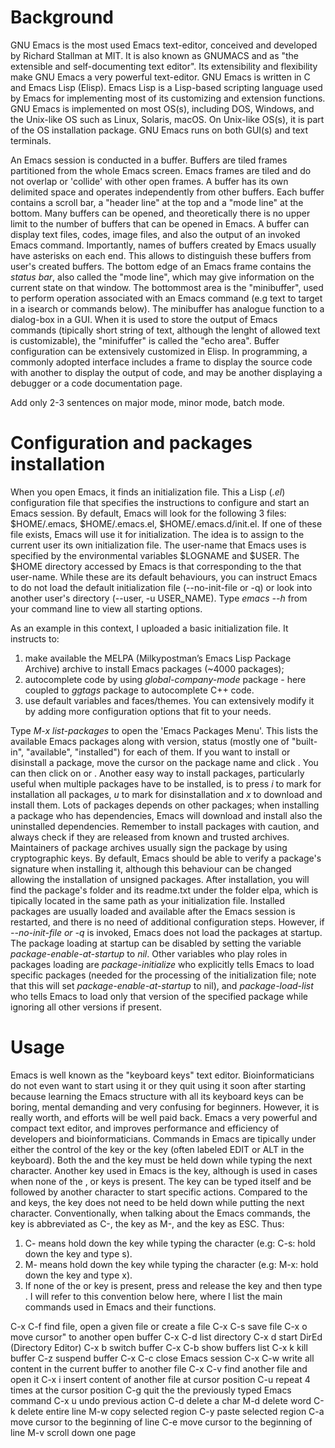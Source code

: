 # Background
GNU Emacs is the most used Emacs text-editor, conceived and developed by Richard Stallman at MIT. It is also known as GNUMACS and as "the extensible and self-documenting text editor". Its extensibility and flexibility make GNU Emacs a very powerful text-editor. GNU Emacs is written in C and Emacs Lisp (Elisp). Emacs Lisp is a Lisp-based scripting language used by Emacs for implementing most of its customizing and extension functions. GNU Emacs is implemented on most OS(s), including DOS, Windows, and the Unix-like OS such as Linux, Solaris, macOS. On Unix-like OS(s), it is part of the OS installation package. GNU Emacs runs on both GUI(s) and text terminals.

An Emacs session is conducted in a buffer. Buffers are tiled frames partitioned from the whole Emacs screen. Emacs frames are tiled and do not overlap or 'collide' with other open frames. A buffer has its own delimited space and operates independently from other buffers. Each buffer contains a scroll bar, a "header line" at the top and a "mode line" at the bottom. Many buffers can be opened, and theoretically there is no upper limit to the number of buffers that can be opened in Emacs. A buffer can display text files, codes, image files, and also the output of an invoked Emacs command. Importantly, names of buffers created by Emacs usually have asterisks on each end. This allows to  distinguish these buffers from user's created buffers. The bottom edge of an Emacs frame contains the *status bar*, also called the "mode line", which may give information on the current state on that window. The bottommost area is the "minibuffer", used to perform operation associated with an Emacs command (e.g text to target in a isearch or commands below). The minibuffer has analogue function to a dialog-box in a GUI. When it is used to store the output of Emacs commands (tipically short string of text, although the lenght of allowed text is customizable), the "minifuffer" is called the "echo area". Buffer configuration can be extensively customized in Elisp. In programming, a commonly adopted interface includes a frame to display the source code with another to display the output of code, and may be another displaying a debugger or a code documentation page.

Add only 2-3 sentences on major mode, minor mode, batch mode.

# Configuration and packages installation
When you open Emacs, it finds an initialization file. This a Lisp (*.el*) configuration file that specifies the instructions to configure and start an Emacs session. By default, Emacs will look for the following 3 files: $HOME/.emacs, $HOME/.emacs.el, $HOME/.emacs.d/init.el. If one of these file exists, Emacs will use it for initialization. The idea is to assign to the current user its own initialization file. The user-name that Emacs uses is specified by the environmental variables $LOGNAME and $USER. The $HOME directory accessed by Emacs is that corresponding to the that user-name. While these are its default behaviours, you can instruct Emacs to do not load the default initialization file (--no-init-file or -q) or look into another user's directory (--user, -u USER_NAME). Type *emacs --h* from your command line to view all starting options.

As an example in this context, I uploaded a basic initialization file. It instructs to: 
1) make available the MELPA (Milkypostman’s Emacs Lisp Package Archive) archive to install Emacs packages (~4000 packages); 
2) autocomplete code by using *global-company-mode* package - here coupled to *ggtags* package to autocomplete C++ code.
3) use default variables and faces/themes.
You can extensively modify it by adding more configuration options that fit to your needs.

Type *M-x list-packages* to open the 'Emacs Packages Menu'. This lists the available Emacs packages along with version, status (mostly one of "built-in", "available", "installed") for each of them. If you want to install or disinstall a package, move the cursor on the package name and click <Enter>. You can then click on <install> or <disinstall>. Another easy way to install packages, particularly useful when multiple packages have to be installed, is to press *i* to mark for installation all packages, *u* to mark for disinstallation and *x* to download and install them. Lots of packages depends on other packages; when installing a package who has dependencies, Emacs will download and install also the uninstalled dependencies. Remember to install packages with caution, and always check if they are released from known and trusted archives. Maintainers of package archives usually sign the package by using cryptographic keys. By default, Emacs should be able to verify a package's signature when installing it, although this behaviour can be changed allowing the installation of unsigned packages. After installation, you will find the package's folder and its readme.txt under the folder elpa, which is tipically located in the same path as your initialization file. Installed packages are usually loaded and available after the Emacs session is restarted, and there is no need of additional configuration steps. However, if *--no-init-file or -q* is invoked, Emacs does not load the packages at startup. The package loading at startup can be disabled by setting the variable *package-enable-at-startup* to *nil*. Other variables who play roles in packages loading are *package-initialize* who explicitly tells Emacs to load specific packages (needed for the processing of the initialization file; note that this will set *package-enable-at-startup* to nil), and *package-load-list* who tells Emacs to load only that version of the specified package while ignoring all other versions if present. 

# Usage
Emacs is well known as the "keyboard keys" text editor. Bioinformaticians do not even want to start using it or they quit using it soon after starting because learning the Emacs structure with all its keyboard keys can be boring, mental demanding and very confusing for beginners. However, it is really worth, and efforts will be well paid back. Emacs a very powerful and compact text editor, and improves performance and efficiency of developers and bioinformaticians. Commands in Emacs are tipically under either the control of the <Ctrl> key or the <META> key (often labeled EDIT or ALT in the keyboard). Both the <Ctrl> and the <META> key must be held down while typing the next character. Another key used in Emacs is the <Esc> key, although is used in cases when none of the <META>, <EDIT> or <ALT> keys is present. The <Esc> key can be typed itself and be followed by another character to start specific actions. Compared to the <Ctrl> and <META> keys, the <Esc> key does not need to be held down while putting the next character. Conventionally, when talking about the Emacs commands, the <Ctrl> key is abbreviated as C-, the <META> key as M-, and the <Esc> key as ESC. Thus:
  
1) C-<chr> means hold down the <Ctrl> key while typing the character <chr> (e.g: C-s: hold down the <Ctrl> key and type s).
2) M-<chr> means hold down the <META> key while typing the character <chr> (e.g: M-x: hold down the <META> key and type x).
3) If none of the <META> <EDIT> or <ALT> key is present, press and release the <Esc> key and then type <chr>. 
I will refer to this convention below here, where I list the main commands used in Emacs and their functions.

C-x C-f   find file, open a given file or create a file
C-x C-s   save file
C-x o     move cursor" to another open buffer
C-x C-d   list directory
C-x d     start DirEd (Directory Editor)
C-x b     switch buffer
C-x C-b   show buffers list
C-x k     kill buffer
C-z       suspend buffer
C-x C-c   close Emacs session
C-x C-w   write all content in the current buffer to another file
C-x C-v   find another file and open it
C-x i     insert content of another file at cursor position
C-u <char>  repeat <char> 4 times at the cursor position 
C-g       quit the the previously typed Emacs command
C-x u     undo previous action
C-d       delete a char
M-d       delete word
C-k       delete entire line
M-w       copy selected region
C-y       paste selected region
C-a       move cursor to the beginning of line
C-e       move cursor to the beginning of line
M-v       scroll down one page
